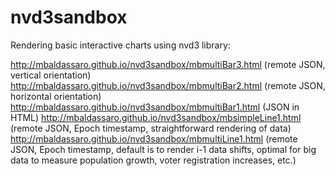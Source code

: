 nvd3sandbox
===========
Rendering basic interactive charts using nvd3 library:

http://mbaldassaro.github.io/nvd3sandbox/mbmultiBar3.html (remote JSON, vertical orientation)
http://mbaldassaro.github.io/nvd3sandbox/mbmultiBar2.html (remote JSON, horizontal orientation)
http://mbaldassaro.github.io/nvd3sandbox/mbmultiBar1.html (JSON in HTML)
http://mbaldassaro.github.io/nvd3sandbox/mbsimpleLine1.html (remote JSON, Epoch timestamp, straightforward rendering of data)
http://mbaldassaro.github.io/nvd3sandbox/mbmultiLine1.html (remote JSON, Epoch timestamp, default is to render i-1 data shifts, optimal for big data to measure population growth, voter registration increases, etc.)

